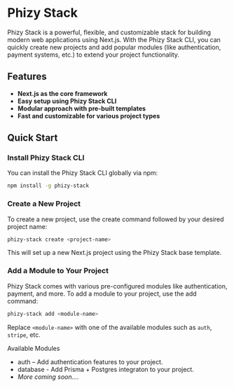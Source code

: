 # Phizy Stack

Phizy Stack is a powerful, flexible, and customizable stack for building modern web applications using Next.js. With the Phizy Stack CLI, you can quickly create new projects and add popular modules (like authentication, payment systems, etc.) to extend your project functionality.

## Features

- **Next.js as the core framework**
- **Easy setup using Phizy Stack CLI**
- **Modular approach with pre-built templates**
- **Fast and customizable for various project types**

## Quick Start

### Install Phizy Stack CLI

You can install the Phizy Stack CLI globally via npm:

```bash
npm install -g phizy-stack
```

### Create a New Project

To create a new project, use the create command followed by your desired project name:

```bash
phizy-stack create <project-name>
```

This will set up a new Next.js project using the Phizy Stack base template.

### Add a Module to Your Project

Phizy Stack comes with various pre-configured modules like authentication, payment, and more. To add a module to your project, use the add command:

```bash
phizy-stack add <module-name>
```

Replace `<module-name>` with one of the available modules such as `auth`, `stripe`, etc.

Available Modules

- auth – Add authentication features to your project.
- database - Add Prisma + Postgres integraton to your project.
- _More coming soon...._
